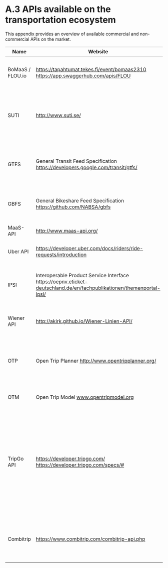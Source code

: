
# A.3 APIs available on the transportation ecosystem

This appendix provides an overview of available commercial and non-commercial APIs on the market.

|Name|Website|Service|License|
|---|---|---|---|
|BoMaaS / FLOU.io|https://tapahtumat.tekes.fi/event/bomaas2310  https://app.swaggerhub.com/apis/FLOU|Ticket sales (example) Service registry catalogue|Creative commons 4.0|
|SUTI|http://www.suti.se/|Exchange of demand-responsive traffic information between clients and providers|Membership|
|GTFS|General Transit Feed Specification  https://developers.google.com/transit/gtfs/|Public transportation schedules and associated geographic information|Google - Apache 2.0|
|GBFS|General Bikeshare Feed Specification  https://github.com/NABSA/gbfs|Bike sharing system, service and status information|Open standard, a community on Github|
|MaaS-API|http://www.maas-api.org/|Booking and listing|MIT license  / Alliance Membership|
|Uber API|https://developer.uber.com/docs/riders/ride-requests/introduction|Uber ride requests|Developer dashboard membership|
|IPSI|Interoperable Product Service Interface https://oepnv.eticket-deutschland.de/en/fachpublikationen/themenportal-ipsi/|Mobile ticketing, ticket purchase, conditions for the sale of tickets|License with VDV|
|Wiener API|http://akirk.github.io/Wiener-Linien-API/|Public transport schedules|Open government data Wien (OGD)|
|OTP|Open Trip Planner http://www.opentripplanner.org/|Multimodal trip planner Passenger information and transportation network analysis	|Open source|
|OTM|Open Trip Model www.opentripmodel.org|Exchange real-time logistics data	|Creative Commons 4.0|
|TripGo API|https://developer.tripgo.com/  https://developer.tripgo.com/specs/#|Plan door-to-door trips using a large variety of public and private transport. It integrates real-time information and, for selected providers, allows users to book and pay for transport.|Apache License 2.0 Free testing below a threshold of API calls|
|Combitrip|https://www.combitrip.com/combitrip-api.php|APIs for maps, autocomplete a journey planning.|For small non-commercial use it is free for the first 500 daily requests.|